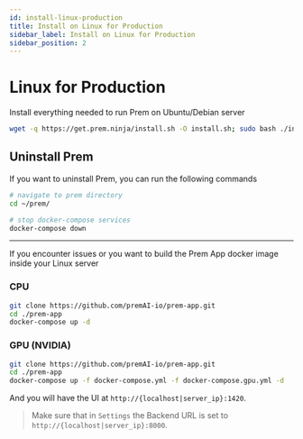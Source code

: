 ```yaml
---
id: install-linux-production
title: Install on Linux for Production
sidebar_label: Install on Linux for Production
sidebar_position: 2
---
```


# Linux for Production

Install everything needed to run Prem on Ubuntu/Debian server

```bash
wget -q https://get.prem.ninja/install.sh -O install.sh; sudo bash ./install.sh
```

## Uninstall Prem 

If you want to uninstall Prem, you can run the following commands

```bash
# navigate to prem directory
cd ~/prem/

# stop docker-compose services
docker-compose down
```
------

If you encounter issues or you want to build the Prem App docker image inside your Linux server

### CPU 
```bash
git clone https://github.com/premAI-io/prem-app.git
cd ./prem-app
docker-compose up -d
```

### GPU (NVIDIA)
```bash
git clone https://github.com/premAI-io/prem-app.git
cd ./prem-app
docker-compose up -f docker-compose.yml -f docker-compose.gpu.yml -d
```

And you will have the UI at `http://{localhost|server_ip}:1420`. 

> Make sure that in `Settings` the Backend URL is set to `http://{localhost|server_ip}:8000`.